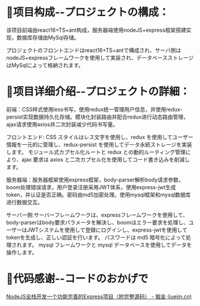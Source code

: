 # 🧨项目构成--プロジェクトの構成：


该项目前端由react16+TS+ant构成，服务器端使用nodeJS+express框架搭建实现，数据库存储由MySql存储。

プロジェクトのフロントエンドはreact16+TS+antで構成され、サーバ側はnodeJS+expressフレームワークを使用して実装され、データベースストレージはMySqlによって格納されます。

# 🎃项目详细介绍--プロジェクトの詳細：

前端：CSS样式使用less书写，使用redux统一管理用户信息，并使用redux-persist实现数据持久化存储。模块化封装路由并配合redux进行动态路由管理，ajax请求使用axios并二次封装减少代码书写量。

フロントエンド: CSS スタイルはレス文字を使用し、redux を使用してユーザー情報を一元的に管理し、redux-persist を使用してデータ永続ストレージを実装します。 モジュール式カプセル化ルートと redux との動的ルーティング管理により、ajax 要求は axios と二次カプセル化を使用してコード書き込みを削減します。

服务器端：服务器框架使用express框架，body-parser解析body请求参数，boom处理错误请求，用户登录注册采用JWT体系，使用express-jwt生成token，并认证是否正确。密码由md5加密处理。使用mysql框架和mysql数据库进行数据交互。

サーバー側:サーバーフレームワークは、expressフレームワークを使用して、body-parserはbody要求パラメータを解決し、boomはエラー要求を処理し、ユーザーはJWTシステムを使用して登録にログインし、express-jwtを使用してtokenを生成し、正しい認証を行います。 パスワードは md5 暗号化によって処理されます。 mysql フレームワークと mysql データベースを使用してデータを操作します。

# 🎇代码感谢--コードのおかげで

[NodeJS全栈开发一个功能完善的Express项目（附完整源码） - 掘金 (juejin.cn)](https://juejin.cn/post/6844904198551666701#heading-17)
